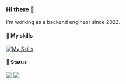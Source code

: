 ### Hi there 👋
I'm working as a backend engineer since 2022.
#### 🌟 My skills
[![My Skills](https://skillicons.dev/icons?i=py,nodejs,js,php)](https://skillicons.dev)
#### 🌱 Status
![](http://github-profile-summary-cards.vercel.app/api/cards/most-commit-language?username=asab0o&theme=nord_dark)
![](http://github-profile-summary-cards.vercel.app/api/cards/productive-time?username=asab0o&theme=nord_dark&utcOffset=9)
